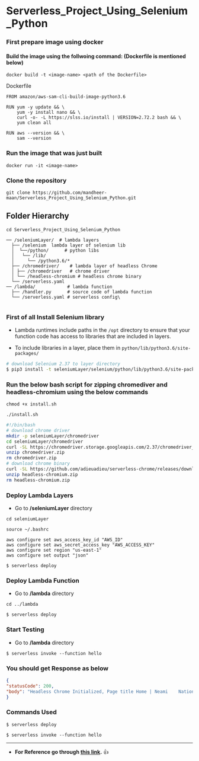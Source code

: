 # Serverless_Project_Using_Selenium_Python

###  First prepare image using docker
####  Build the image using the follwoing command: (Dockerfile is mentioned below)
```
docker build -t <image-name> <path of the Dockerfile>
```

Dockerfile
```
FROM amazon/aws-sam-cli-build-image-python3.6

RUN yum -y update && \
    yum -y install nano && \
    curl -o- -L https://slss.io/install | VERSION=2.72.2 bash && \
    yum clean all

RUN aws --version && \
    sam --version
```   

###  Run the image that was just built
```
docker run -it <image-name>
```
### Clone the repository

``` 
git clone https://github.com/mandheer-maan/Serverless_Project_Using_Selenium_Python.git
```


## Folder Hierarchy

```
cd Serverless_Project_Using_Selenium_Python
```

```
── /seleniumLayer/  # lambda layers
  ├── /selenium  lambda layer of selenium lib
  │  └──/python/      # python libs
  │   └── /lib/    
  │     └── /python3.6/*    
  ├── /chromedriver/    # lambda layer of headless Chrome 
  │ ├── /chromedriver   # chrome driver
  │ └── /headless-chromium # headless chrome binary
  └── /serverless.yaml     
── /lambda/            # lambda function
  ├── /handler.py      # source code of lambda function 
  └── /serverless.yaml # serverless config\
  
  ```
  
### First of all Install Selenium library
 - Lambda runtimes include paths in the ```/opt``` directory to ensure that your function code has access to libraries that are included in layers.

 - To include libraries in a layer, place them in ```python/lib/python3.6/site-packages/```

``` bash
# download Selenium 2.37 to layer directory
$ pip3 install -t seleniumLayer/selenium/python/lib/python3.6/site-packages selenium==2.37
```

### Run the below bash script for zipping chromediver and headless-chromium using the below commands

```
chmod +x install.sh

./install.sh
```

``` bash
#!/bin/bash
# download chrome driver
mkdir -p seleniumLayer/chromedriver
cd seleniumLayer/chromedriver
curl -SL https://chromedriver.storage.googleapis.com/2.37/chromedriver_linux64.zip > chromedriver.zip
unzip chromedriver.zip
rm chromedriver.zip
# download chrome binary
curl -SL https://github.com/adieuadieu/serverless-chrome/releases/download/v1.0.0-41/stable-headless-chromium-amazonlinux-2017-03.zip > headless-chromium.zip
unzip headless-chromium.zip
rm headless-chromium.zip

```

### Deploy Lambda Layers
   - Go to **/seleniumLayer** directory
```
cd seleniumLayer
```

```
source ~/.bashrc
```
```
aws configure set aws_access_key_id "AWS_ID"
aws configure set aws_secret_access_key "AWS_ACCESS_KEY"
aws configure set region "us-east-1"
aws configure set output "json"
```

```  
$ serverless deploy 
```

### Deploy Lambda Function
   - Go to **/lambda** directory
```
cd ../lambda

```

```  
$ serverless deploy 
```

### Start Testing
   - Go to **/lambda** directory  

```
$ serverless invoke --function hello
```

### You should get Response as below

``` json
{
"statusCode": 200,
"body": "Headless Chrome Initialized, Page title Home | Neami    National"
}
```
### Commands Used

```
$ serverless deploy  

$ serverless invoke --function hello
```
---  
  
- **For Reference go through [this link](https://github.com/yai333/Selenium-UI-testing-with-AWS-Lambda-Layers).** :thumbsup:
